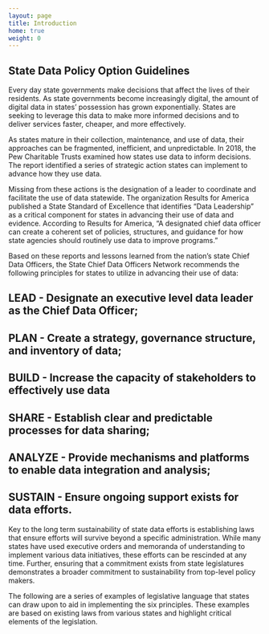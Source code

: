 ```yaml
---
layout: page
title: Introduction
home: true
weight: 0
---
```

 
## State Data Policy Option Guidelines
 
Every day state governments make decisions that affect the lives of their residents. As state governments become increasingly digital, the amount of digital data in states’ possession has grown exponentially. States are seeking to leverage this data to make more informed decisions and to deliver services faster, cheaper, and more effectively.
 
As states mature in their collection, maintenance, and use of data, their approaches can be fragmented, inefficient, and unpredictable. In 2018, the Pew Charitable Trusts examined how states use data to inform decisions. The report identified a series of strategic action states can implement to advance how they use data.
 
Missing from these actions is the designation of a leader to coordinate and facilitate the use of data statewide. The organization Results for America published a State Standard of Excellence that identifies “Data Leadership” as a critical component for states in advancing their use of data and evidence. According to Results for America, “A designated chief data officer can create a coherent set of policies, structures, and guidance for how state agencies should routinely use data to improve programs.”
 
Based on these reports and lessons learned from the nation’s state Chief Data Officers, the State Chief Data Officers Network recommends the following principles for states to utilize in advancing their use of data:
 
## LEAD - Designate an executive level data leader as the Chief Data Officer;
## PLAN - Create a strategy, governance structure, and inventory of data;
## BUILD - Increase the capacity of stakeholders to effectively use data
## SHARE - Establish clear and predictable processes for data sharing;
## ANALYZE - Provide mechanisms and platforms to enable data integration and analysis;
## SUSTAIN - Ensure ongoing support exists for data efforts.
 
Key to the long term sustainability of state data efforts is establishing laws that ensure efforts will survive beyond a specific administration. While many states have used executive orders and memoranda of understanding to implement various data initiatives, these efforts can be rescinded at any time. Further, ensuring that a commitment exists from state legislatures demonstrates a broader commitment to sustainability from top-level policy makers.
 
The following are a series of examples of legislative language that states can draw upon to aid in implementing the six principles. These examples are based on existing laws from various states and highlight critical elements of the legislation.

